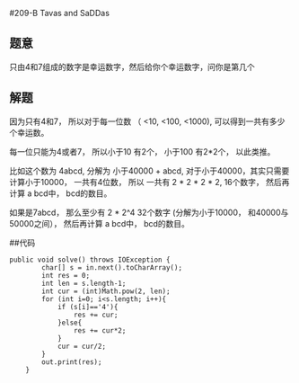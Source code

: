 #209-B Tavas and SaDDas

## 题意
只由4和7组成的数字是幸运数字，然后给你个幸运数字，问你是第几个

## 解题
因为只有4和7， 所以对于每一位数 （ <10, <100, <1000), 可以得到一共有多少个幸运数。

每一位只能为4或者7， 所以小于10 有2个， 小于100 有2*2个， 以此类推。

比如这个数为 4abcd, 分解为 小于40000 + abcd, 对于小于40000，其实只需要计算小于10000， 一共有4位数， 所以 一共有 2 * 2 * 2 * 2, 16个数字， 然后再计算 a bcd中， bcd的数目。

如果是7abcd， 那么至少有 2 * 2^4 32个数字 (分解为小于10000， 和40000与50000之间）， 然后再计算 a bcd中， bcd的数目。

##代码
```
public void solve() throws IOException {
        char[] s = in.next().toCharArray();
        int res = 0;
        int len = s.length-1;
        int cur = (int)Math.pow(2, len);
        for (int i=0; i<s.length; i++){
            if (s[i]=='4'){
                res += cur;
            }else{
                res += cur*2;
            }
            cur = cur/2;
        }
        out.print(res);
    }
```